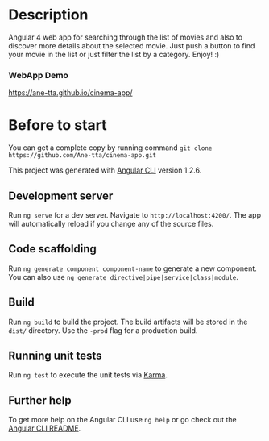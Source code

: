 # Description
Angular 4 web app for searching through the list of movies and also to discover more details about the selected movie. Just push a button to find  your movie in the list or just filter the list by a category. Enjoy! :)

### WebApp Demo
https://ane-tta.github.io/cinema-app/

# Before to start
You can get a complete copy by running command
`git clone https://github.com/Ane-tta/cinema-app.git`

This project was generated with [Angular CLI](https://github.com/angular/angular-cli) version 1.2.6.

## Development server

Run `ng serve` for a dev server. Navigate to `http://localhost:4200/`. The app will automatically reload if you change any of the source files.

## Code scaffolding

Run `ng generate component component-name` to generate a new component. You can also use `ng generate directive|pipe|service|class|module`.

## Build

Run `ng build` to build the project. The build artifacts will be stored in the `dist/` directory. Use the `-prod` flag for a production build.

## Running unit tests

Run `ng test` to execute the unit tests via [Karma](https://karma-runner.github.io).

## Further help

To get more help on the Angular CLI use `ng help` or go check out the [Angular CLI README](https://github.com/angular/angular-cli/blob/master/README.md).
